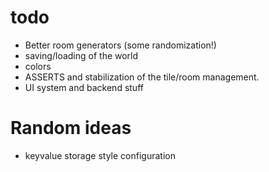 todo
====

* Better room generators (some randomization!)
* saving/loading of the world
* colors
* ASSERTS and stabilization of the tile/room management.
* UI system and backend stuff
 
 
Random ideas
============

* keyvalue storage style configuration
